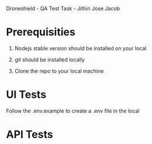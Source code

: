 Droneshield - QA Test Task - Jithin Jose Jacob

# Prerequisities

1) Nodejs stable version should be installed on your local

2) git should be installed locally

2) Clone the repo to your local machine

# UI Tests

Follow the .env.example to create a .env file in the local


# API Tests